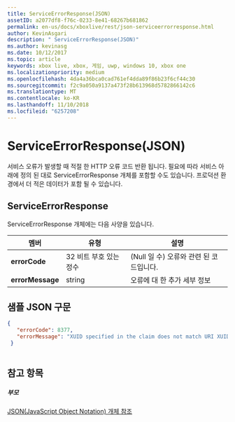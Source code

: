 ```yaml
---
title: ServiceErrorResponse(JSON)
assetID: a2077df8-f76c-0233-8e41-68267b681862
permalink: en-us/docs/xboxlive/rest/json-serviceerrorresponse.html
author: KevinAsgari
description: " ServiceErrorResponse(JSON)"
ms.author: kevinasg
ms.date: 10/12/2017
ms.topic: article
keywords: xbox live, xbox, 게임, uwp, windows 10, xbox one
ms.localizationpriority: medium
ms.openlocfilehash: 4da4a36bca0cad761ef4dda89f86b23f6cf44c30
ms.sourcegitcommit: f2c9a050a9137a473f28b613968d5782866142c6
ms.translationtype: MT
ms.contentlocale: ko-KR
ms.lasthandoff: 11/10/2018
ms.locfileid: "6257208"
---
```

# <a name="serviceerrorresponse-json"></a>ServiceErrorResponse(JSON)
서비스 오류가 발생할 때 적절 한 HTTP 오류 코드 반환 됩니다. 필요에 따라 서비스 아래에 정의 된 대로 ServiceErrorResponse 개체를 포함할 수도 있습니다. 프로덕션 환경에서 더 적은 데이터가 포함 될 수 있습니다. 
<a id="ID4EN"></a>

 
## <a name="serviceerrorresponse"></a>ServiceErrorResponse
 
ServiceErrorResponse 개체에는 다음 사양을 있습니다.
 
| 멤버| 유형| 설명| 
| --- | --- | --- | 
| <b>errorCode</b>| 32 비트 부호 있는 정수| (Null 일 수) 오류와 관련 된 코드입니다.| 
| <b>errorMessage</b>| string| 오류에 대 한 추가 세부 정보| 
  
<a id="ID4EVB"></a>

 
## <a name="sample-json-syntax"></a>샘플 JSON 구문
 

```json
{
   "errorCode": 8377,
   "errorMessage": "XUID specified in the claim does not match URI XUID."
 }
    
```

  
<a id="ID4E5B"></a>

 
## <a name="see-also"></a>참고 항목
 
<a id="ID4EAC"></a>

 
##### <a name="parent"></a>부모 

[JSON(JavaScript Object Notation) 개체 참조](atoc-xboxlivews-reference-json.md)

   